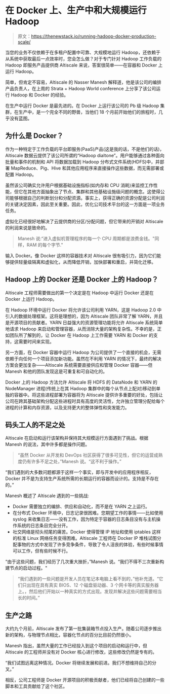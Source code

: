 # 在 Docker 上、生产中和大规模运行 Hadoop

> 原文：<https://thenewstack.io/running-hadoop-docker-production-scale/>

当您的业务不仅依赖于在多租户配置中可靠、大规模地运行 Hadoop，还依赖于从系统中获取最后一点效率时，您会怎么做？对于专门针对 Hadoop 工作负载的 Hadoop 即服务产品提供商 Altiscale 来说，答案很简单——在容器和 Docker 上运行 Hadoop。

简单，但肯定不容易，Altiscale 的 Nasser Manesh 解释道，他是该公司的编排产品负责人，在上周的 Strata + Hadoop World conference 上分享了该公司运行 Hadoop 和 Docker 的经验。

在生产中运行 Docker 是最先进的。在 Docker 上运行该公司的 Pb 级 Hadoop 集群，在生产中，是一个完全不同的野兽，当他们 18 个月前开始他们的旅程时，几乎没有蓝图。

## 为什么是 Docker？

作为一种特定于工作负载的平台即服务(PaaS)产品(这是我的话，不是他们的话)，Altiscale 数据云提供了该公司所谓的“Hadoop dialtone”。用户能够通过各种面向批量和事件的机制和 API 将数据加载到 Hadoop 分布式文件系统(HDFS)中，并部署 MapReduce、Pig、Hive 和其他应用程序来直接操作这些数据，而无需部署或配置 Hadoop。

虽然该公司确实允许用户根据基础设施指标(如内存和 CPU 消耗)来监控工作性能，但它在其他方面抽象出了节点、集群和其他基础设施级问题的概念。这使得公司能够根据自己的判断划分和分配资源。事实上，获得正确的资源分配是公司利润的关键决定因素，因此至关重要。因此，优化公司技术平台的这一方面是一项业务任务。

虚拟化已经很好地解决了云提供商的分区/分配问题，但它带来的开销对 Altiscale 的利润来说是致命的。

> Manesh 说:“进入虚拟机管理程序的每一个 CPU 周期都是浪费金钱。"同样，RAM 的每个字节."

输入 Docker。像 Docker 这样的容器技术对 Altiscale 很有吸引力，因为它们能够提供轻量级隔离和虚拟化，从而降低开销，加快部署和重启，并简化迁移。

## Hadoop 上的 Docker 还是 Docker 上的 Hadoop？

Altiscale 工程师需要做出的第一个决定是在 Hadoop 中运行 Docker 还是在 Docker 上运行 Hadoop。

在 Hadoop 环境中运行 Docker 将允许该公司利用 YARN，这是 Hadoop 2.0 中引入的数据处理框架。这将是理想的，因为 Altiscale 团队非常了解 YARN，并且是开源项目的贡献者。YARN 日益强大的资源管理功能将允许 Altiscale 系统简单地请求 Hadoop 来启动和管理容器，从而消除大量的架构复杂性。不幸的是，正如团队所了解到的，让 Docker 在 Hadoop 上工作需要 YARN 和 Docker 的支持，这需要时间来实现。

另一方面，在 Docker 容器中运行 Hadoop 为公司提供了一个直接的机会，无需依赖于向任何一个项目添加新功能。虽然在不利用 YARN 的情况下，最终的解决方案会更加复杂——Altiscale 系统需要直接供应和管理 Docker 容器——但 Manesh 和他的团队发现这是可重复和可自动化的。

Docker 上的 Hadoop 方法允许 Altiscale 将 HDFS 的 DataNode 和 YARN 的 NodeManager 进程(传统上在其 Hadoop 集群中的每个从节点上配对)移动到单独的容器中。将这些进程部署为容器将为 Altiscale 提供许多重要的好处，包括让公司在跨其基础架构分配这些进程时具有高度的灵活性，允许独立管理分配给每个进程的计算和内存资源，以及支持更大的整体弹性和突发能力。

## 码头工人的不足之处

Altiscale 在启动和运行该架构并保持其大规模运行方面遇到了挑战。根据 Manesh 的说法，其中许多都是操作问题。

> “虽然 Docker 从开发和 DevOps 社区获得了很多可见性，但它的运营成熟度仍有许多不足之处，”Manesh 说。“这不利于操作。”

“我们遇到的大多数问题都源于这样一个事实，即与开发中的应用程序相反，Docker 并不是为支持生产系统所需的长期运行的容器而设计的。支持是不存在的。”

Manesh 概述了 Altiscale 遇到的一些挑战:

*   Docker 需要独立的编排、供应和自动化，而不是在 YARN 之上运行。
*   在分布式 Docker 环境中，日志记录很困难。您期望工作的事情——比如使用 syslog 来收集日志——没有工作，因为特定于容器的日志条目没有与主机操作系统的日志条目完全分开。
*   社交网络是彻头彻尾的痛苦。Docker 使得管理 IP 地址和使用 iptables 这样的标准 Linux 网络任务变得困难。Altiscale 工程师在 Docker IP 堆栈试图分配事物的方式中发现了许多竞争条件，导致了令人沮丧的体验，有些时候事情可以工作，但有些时候不行。

“由于这些问题，我们经历了几次重大挫折，”Manesh 说。“我们不得不三次重新构建节点的启动过程。"

> “我们遇到的一些问题是开发人员在笔记本电脑上看不到的，”他补充道。“它们只出现在具有真实 BIOS、12 个磁盘驱动器、3 个网卡等的真实服务器上。，然后他们开始以一种真实的方式出现。发现并解决这些问题需要相当长的时间。”

## 生产之路

大约九个月前，Altiscale 发布了第一批集装箱节点投入生产。随着公司逐步推出新的架构，与物理节点相比，容器化节点的百分比目前仍然很小。

Manesh 指出，虽然大量的工作已经投入到这个项目的启动和运行中，但 Altiscale 的工程师并没有对 Docker 核心进行修改，这些修改仍然是专有的。

“我们试图远离这种情况。Docker 将继续发展和前进。我们不想维持自己的分叉。”

相反，公司工程师是 Docker 开源项目的积极贡献者，他们已经将自己创建的一些脚本和工具贡献给了这个社区。

<svg xmlns:xlink="http://www.w3.org/1999/xlink" viewBox="0 0 68 31" version="1.1"><title>Group</title> <desc>Created with Sketch.</desc></svg>